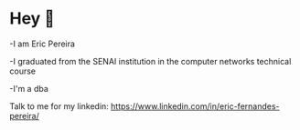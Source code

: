 # Hey 👋
-I am Eric Pereira

-I graduated from the SENAI institution in the computer networks technical course

-I'm a dba 

Talk to me for my linkedin:
https://www.linkedin.com/in/eric-fernandes-pereira/

